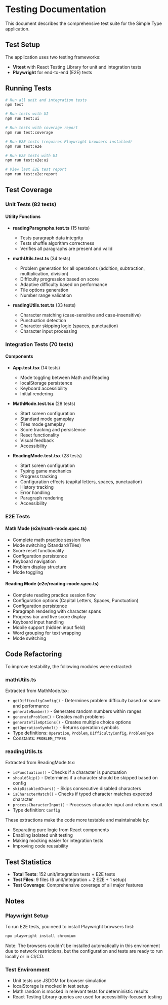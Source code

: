 # Testing Documentation

This document describes the comprehensive test suite for the Simple Type application.

## Test Setup

The application uses two testing frameworks:
- **Vitest** with React Testing Library for unit and integration tests
- **Playwright** for end-to-end (E2E) tests

## Running Tests

```bash
# Run all unit and integration tests
npm test

# Run tests with UI
npm run test:ui

# Run tests with coverage report
npm run test:coverage

# Run E2E tests (requires Playwright browsers installed)
npm run test:e2e

# Run E2E tests with UI
npm run test:e2e:ui

# View last E2E test report
npm run test:e2e:report
```

## Test Coverage

### Unit Tests (82 tests)

#### Utility Functions
- **readingParagraphs.test.ts** (15 tests)
  - Tests paragraph data integrity
  - Tests shuffle algorithm correctness
  - Verifies all paragraphs are present and valid

- **mathUtils.test.ts** (34 tests)
  - Problem generation for all operations (addition, subtraction, multiplication, division)
  - Difficulty progression based on score
  - Adaptive difficulty based on performance
  - Tile options generation
  - Number range validation

- **readingUtils.test.ts** (33 tests)
  - Character matching (case-sensitive and case-insensitive)
  - Punctuation detection
  - Character skipping logic (spaces, punctuation)
  - Character input processing

### Integration Tests (70 tests)

#### Components
- **App.test.tsx** (14 tests)
  - Mode toggling between Math and Reading
  - localStorage persistence
  - Keyboard accessibility
  - Initial rendering

- **MathMode.test.tsx** (28 tests)
  - Start screen configuration
  - Standard mode gameplay
  - Tiles mode gameplay
  - Score tracking and persistence
  - Reset functionality
  - Visual feedback
  - Accessibility

- **ReadingMode.test.tsx** (28 tests)
  - Start screen configuration
  - Typing game mechanics
  - Progress tracking
  - Configuration effects (capital letters, spaces, punctuation)
  - History tracking
  - Error handling
  - Paragraph rendering
  - Accessibility

### E2E Tests

#### Math Mode (e2e/math-mode.spec.ts)
- Complete math practice session flow
- Mode switching (Standard/Tiles)
- Score reset functionality
- Configuration persistence
- Keyboard navigation
- Problem display structure
- Mode toggling

#### Reading Mode (e2e/reading-mode.spec.ts)
- Complete reading practice session flow
- Configuration options (Capital Letters, Spaces, Punctuation)
- Configuration persistence
- Paragraph rendering with character spans
- Progress bar and live score display
- Keyboard input handling
- Mobile support (hidden input field)
- Word grouping for text wrapping
- Mode switching

## Code Refactoring

To improve testability, the following modules were extracted:

### mathUtils.ts
Extracted from MathMode.tsx:
- `getDifficultyConfig()` - Determines problem difficulty based on score and performance
- `generateNumber()` - Generates random numbers within ranges
- `generateProblem()` - Creates math problems
- `generateTileOptions()` - Creates multiple choice options
- `getOperationSymbol()` - Returns operation symbols
- Type definitions: `Operation`, `Problem`, `DifficultyConfig`, `ProblemType`
- Constants: `PROBLEM_TYPES`

### readingUtils.ts
Extracted from ReadingMode.tsx:
- `isPunctuation()` - Checks if a character is punctuation
- `shouldSkip()` - Determines if a character should be skipped based on config
- `skipDisabledChars()` - Skips consecutive disabled characters
- `isCharacterMatch()` - Checks if typed character matches expected character
- `processCharacterInput()` - Processes character input and returns result
- Type definition: `Config`

These extractions make the code more testable and maintainable by:
- Separating pure logic from React components
- Enabling isolated unit testing
- Making mocking easier for integration tests
- Improving code reusability

## Test Statistics

- **Total Tests**: 152 unit/integration tests + E2E tests
- **Test Files**: 9 files (6 unit/integration + 2 E2E + 1 setup)
- **Test Coverage**: Comprehensive coverage of all major features

## Notes

### Playwright Setup
To run E2E tests, you need to install Playwright browsers first:
```bash
npx playwright install chromium
```

Note: The browsers couldn't be installed automatically in this environment due to network restrictions, but the configuration and tests are ready to run locally or in CI/CD.

### Test Environment
- Unit tests use JSDOM for browser simulation
- localStorage is mocked in test setup
- Math.random is mocked in relevant tests for deterministic results
- React Testing Library queries are used for accessibility-focused testing
